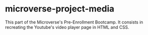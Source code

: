 # microverse-project-media
This part of the Microverse's Pre-Enrollment Bootcamp. It consists in recreating the Youtube's video player page in HTML and CSS.
